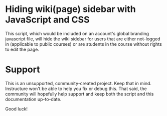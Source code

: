 Hiding wiki(page) sidebar with JavaScript and CSS
======

This script, which would be included on an account's global branding javascript file, will
hide the wiki sidebar for users that are either not-logged in (applicable to public
courses) or are students in the course without rights to edit the page.

Support
======

This is an unsupported, community-created project. Keep that in 
mind. Instructure won't be able to help you fix or debug this.
That said, the community will hopefully help support and keep
both the script and this documentation up-to-date.

Good luck!
